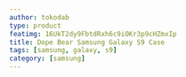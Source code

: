 ```yaml
---
author: tokodab
type: product
featimg: 16UkT2dy9FbtdRxh6c9iOKr3p9cHZmxIp
title: Dope Bear Samsung Galaxy S9 Case
tags: [samsung, galaxy, s9]
category: [samsung]
---
```

